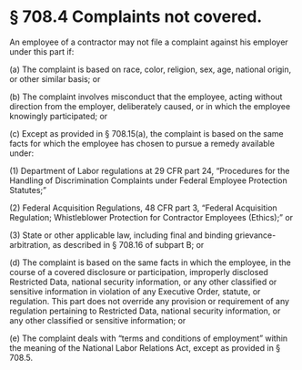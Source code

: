 # § 708.4   Complaints not covered.

An employee of a contractor may not file a complaint against his employer under this part if:


(a) The complaint is based on race, color, religion, sex, age, national origin, or other similar basis; or


(b) The complaint involves misconduct that the employee, acting without direction from the employer, deliberately caused, or in which the employee knowingly participated; or


(c) Except as provided in § 708.15(a), the complaint is based on the same facts for which the employee has chosen to pursue a remedy available under:


(1) Department of Labor regulations at 29 CFR part 24, “Procedures for the Handling of Discrimination Complaints under Federal Employee Protection Statutes;”


(2) Federal Acquisition Regulations, 48 CFR part 3, “Federal Acquisition Regulation; Whistleblower Protection for Contractor Employees (Ethics);” or


(3) State or other applicable law, including final and binding grievance-arbitration, as described in § 708.16 of subpart B; or


(d) The complaint is based on the same facts in which the employee, in the course of a covered disclosure or participation, improperly disclosed Restricted Data, national security information, or any other classified or sensitive information in violation of any Executive Order, statute, or regulation. This part does not override any provision or requirement of any regulation pertaining to Restricted Data, national security information, or any other classified or sensitive information; or


(e) The complaint deals with “terms and conditions of employment” within the meaning of the National Labor Relations Act, except as provided in § 708.5.




